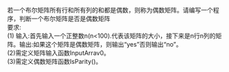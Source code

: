 若一个布尔矩阵所有行和所有列的和都是偶数，则称为偶数矩阵。请编写一个程序，判断一个布尔矩阵是否是偶数矩阵  
要求:  
(1) 输入:首先输入一个正整数n(n<100).代表该矩阵的大小，接下来是n行n列的矩阵。输出:如果这个矩阵是偶数矩阵，则输出“yes”否则输出“no”。  
(2)需定义矩阵输入函数InputArrav0。  
(3)需定义偶数矩阵函数IsParity()。  